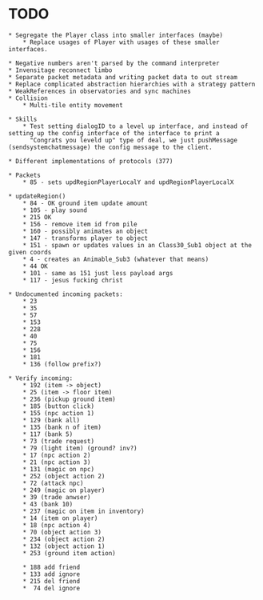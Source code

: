 ﻿# TODO
	* Segregate the Player class into smaller interfaces (maybe)
		* Replace usages of Player with usages of these smaller interfaces.

	* Negative numbers aren't parsed by the command interpreter
	* Invensitage reconnect limbo
	* Separate packet metadata and writing packet data to out stream
	* Replace complicated abstraction hierarchies with a strategy pattern
	* WeakReferences in observatories and sync machines
	* Collision
		* Multi-tile entity movement

	* Skills
		* Test setting dialogID to a level up interface, and instead of setting up the config interface of the interface to print a 
		  "Congrats you leveld up" type of deal, we just pushMessage (sendsystemchatmessage) the config message to the client.

	* Different implementations of protocols (377)

	* Packets
		* 85 - sets updRegionPlayerLocalY and updRegionPlayerLocalX

	* updateRegion()
		* 84 - OK ground item update amount
		* 105 - play sound
		* 215 OK 
		* 156 - remove item id from pile
		* 160 - possibly animates an object
		* 147 - transforms player to object
		* 151 - spawn or updates values in an Class30_Sub1 object at the given coords
		* 4 - creates an Animable_Sub3 (whatever that means)
		* 44 OK
		* 101 - same as 151 just less payload args
		* 117 - jesus fucking christ

	* Undocumented incoming packets:
		* 23
		* 35
		* 57
		* 153
		* 228
		* 40
		* 75
		* 156
		* 181
		* 136 (follow prefix?)
	
	* Verify incoming:
		* 192 (item -> object)
		* 25 (item -> floor item)
		* 236 (pickup ground item)
		* 185 (button click)
		* 155 (npc action 1)
		* 129 (bank all)
		* 135 (bank n of item)
		* 117 (bank 5)
		* 73 (trade request)
		* 79 (light item) (ground? inv?)
		* 17 (npc action 2)
		* 21 (npc action 3)
		* 131 (magic on npc)
		* 252 (object action 2)
		* 72 (attack npc)
		* 249 (magic on player)
		* 39 (trade anwser)
		* 43 (bank 10)
		* 237 (magic on item in inventory)
		* 14 (item on player)
		* 18 (npc action 4)
		* 70 (object action 3)
		* 234 (object action 2)
		* 132 (object action 1)
		* 253 (ground item action)
		
		* 188 add friend
		* 133 add ignore
		* 215 del friend
		*  74 del ignore